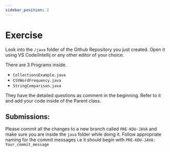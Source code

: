 ```yaml
---
sidebar_position: 2
---
```


# Exercise

Look into the `/java` folder of the Github Repository you just created. Open it using VS Code/Intellij or any other editor of your choice.

There are 3 Programs inside.

- `CollectionsExample.java`
- `CSVWordFrequency.java`
- `StringComparison.java`

They have the detailed questions as comment in the beginning. Refer to it and add your code inside of the Parent class.

## Submissions:

Please commit all the changes to a new branch called `PRE-KDU-JAVA` and make sure you are inside the `java` folder while doing it. Follow appropriate naming for the commit messages i.e it should begin with `PRE-KDU-JAVA: Your_commit_message`
